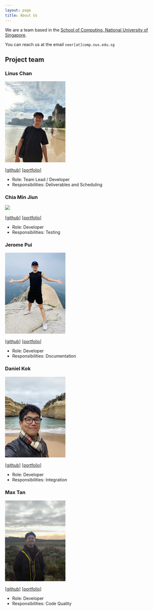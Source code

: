 ```yaml
---
layout: page
title: About Us
---
```


We are a team based in the [School of Computing, National University of Singapore](http://www.comp.nus.edu.sg).

You can reach us at the email `seer[at]comp.nus.edu.sg`

## Project team

### Linus Chan

<img src="images/linuschan.png" width="200px">

[[github](https://github.com/linuschancs)]
[[portfolio](team/linuschancs.md)]

* Role: Team Lead / Developer
* Responsibilities: Deliverables and Scheduling

### Chia Min Jiun

<img src="images/minjiunn.png" width="200px">

[[github](http://github.com/minjiunn)]
[[portfolio](team/minjiunn.md)]

* Role: Developer
* Responsibilities: Testing

### Jerome Pui

<img src="images/jeromepui.png" width="200px">

[[github](http://github.com/jeromepui)]
[[portfolio](team/jeromepui.md)]

* Role: Developer
* Responsibilities: Documentation

### Daniel Kok

<img src="images/danielk0k.png" width="200px">

[[github](http://github.com/danielk0k)]
[[portfolio](team/danielkok.md)]

* Role: Developer
* Responsibilities: Integration

### Max Tan

<img src="images/maxtance.png" width="200px">

[[github](https://github.com/maxtance/)]
[[portfolio](team/maxtance.md)]

* Role: Developer
* Responsibilities: Code Quality
